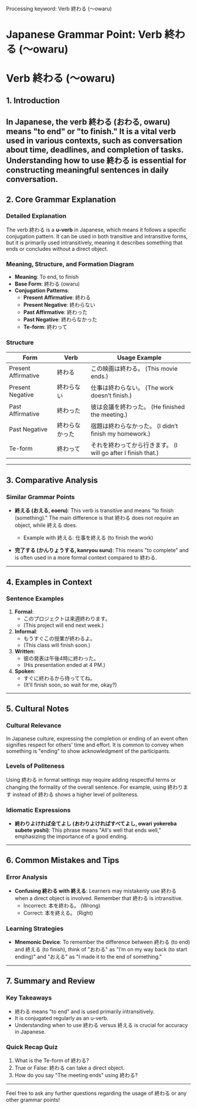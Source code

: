 Processing keyword: Verb 終わる (〜owaru)
# Japanese Grammar Point: Verb 終わる (〜owaru)
# Verb 終わる (〜owaru)
## 1. Introduction
In Japanese, the verb 終わる (おわる, owaru) means "to end" or "to finish." It is a vital verb used in various contexts, such as conversation about time, deadlines, and completion of tasks. Understanding how to use 終わる is essential for constructing meaningful sentences in daily conversation.
---
## 2. Core Grammar Explanation
### Detailed Explanation
The verb 終わる is a **u-verb** in Japanese, which means it follows a specific conjugation pattern. It can be used in both transitive and intransitive forms, but it is primarily used intransitively, meaning it describes something that ends or concludes without a direct object.
### Meaning, Structure, and Formation Diagram
- **Meaning**: To end, to finish
- **Base Form**: 終わる (owaru)
- **Conjugation Patterns**:
    - **Present Affirmative**: 終わる
    - **Present Negative**: 終わらない
    - **Past Affirmative**: 終わった
    - **Past Negative**: 終わらなかった
    - **Te-form**: 終わって
### Structure
| Form                  | Verb    | Usage Example                 |
|-----------------------|---------|-------------------------------|
| Present Affirmative    | 終わる   | この映画は終わる。 (This movie ends.) |
| Present Negative      | 終わらない | 仕事は終わらない。 (The work doesn’t finish.) |
| Past Affirmative      | 終わった  | 彼は会議を終わった。 (He finished the meeting.) |
| Past Negative         | 終わらなかった | 宿題は終わらなかった。 (I didn’t finish my homework.) |
| Te-form               | 終わって | それを終わってから行きます。 (I will go after I finish that.) |
---
## 3. Comparative Analysis
### Similar Grammar Points
- **終える (おえる, eoeru)**: This verb is transitive and means "to finish (something)." The main difference is that 終わる does not require an object, while 終える does.
    
    - Example with 終える: 仕事を終える (to finish the work)
- **完了する (かんりょうする, kanryou suru)**: This means "to complete" and is often used in a more formal context compared to 終わる.
---
## 4. Examples in Context
### Sentence Examples
1. **Formal**: 
   - このプロジェクトは来週終わります。
   - (This project will end next week.)
2. **Informal**: 
   - もうすぐこの授業が終わるよ。
   - (This class will finish soon.)
3. **Written**: 
   - 彼の発表は午後4時に終わった。
   - (His presentation ended at 4 PM.)
4. **Spoken**: 
   - すぐに終わるから待っててね。
   - (It'll finish soon, so wait for me, okay?)
---
## 5. Cultural Notes
### Cultural Relevance
In Japanese culture, expressing the completion or ending of an event often signifies respect for others' time and effort. It is common to convey when something is "ending" to show acknowledgment of the participants.
### Levels of Politeness
Using 終わる in formal settings may require adding respectful terms or changing the formality of the overall sentence. For example, using 終わります instead of 終わる shows a higher level of politeness.
### Idiomatic Expressions
- **終わりよければ全てよし (おわりよければすべてよし, owari yokereba subete yoshi)**: This phrase means "All's well that ends well," emphasizing the importance of a good ending.
---
## 6. Common Mistakes and Tips
### Error Analysis
- **Confusing 終わる with 終える**: Learners may mistakenly use 終わる when a direct object is involved. Remember that 終わる is intransitive.
    - Incorrect: 本を終わる。 (Wrong)
    - Correct: 本を終える。 (Right)
### Learning Strategies
- **Mnemonic Device**: To remember the difference between 終わる (to end) and 終える (to finish), think of "おわる" as "I’m on my way back (to start ending)" and "おえる" as "I made it to the end of something."
---
## 7. Summary and Review
### Key Takeaways
- 終わる means "to end" and is used primarily intransitively.
- It is conjugated regularly as an u-verb.
- Understanding when to use 終わる versus 終える is crucial for accuracy in Japanese.
### Quick Recap Quiz
1. What is the Te-form of 終わる?
2. True or False: 終わる can take a direct object.
3. How do you say "The meeting ends" using 終わる?
---
Feel free to ask any further questions regarding the usage of 終わる or any other grammar points!
